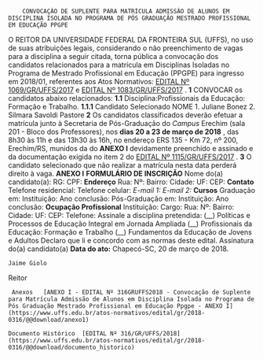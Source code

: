         CONVOCAÇÃO DE SUPLENTE PARA MATRÍCULA ADMISSÃO DE ALUNOS EM DISCIPLINA ISOLADA NO PROGRAMA DE PÓS GRADUAÇÃO MESTRADO PROFISSIONAL EM EDUCAÇÃO PPGPE  

 O REITOR DA UNIVERSIDADE FEDERAL DA FRONTEIRA SUL (UFFS), no uso de suas atribuições legais, considerando o não preenchimento de vagas para a disciplina a seguir citada, torna pública a convocação dos candidatos relacionados para a matrícula em Disciplinas Isoladas no Programa de Mestrado Profissional em Educação (PPGPE) para ingresso em 2018/01, referentes aos Atos Normativos: [EDITAL Nº 1069/GR/UFFS/2017](https://www.uffs.edu.br/atos-normativos/edital/gr/2017-1069)  e [EDITAL Nº 1083/GR/UFFS/2017](https://www.uffs.edu.br/atos-normativos/edital/gr/2017-1083)  .   **1** CONVOCAR os candidatos abaixo relacionados: **1.1** Disciplina:Profissionais da Educação: Formação e Trabalho. **1.1.1** Candidato Selecionado     NOME     1. Juliane Bonez     2. Silmara Savoldi Pastore       **2** Os candidatos classificados deverão efetuar a matrícula junto à Secretaria de Pós-Graduação do *Campus* Erechim (sala 201 - Bloco dos Professores), nos **dias 20 a 23 de março de 2018** , das 8h30 às 11h e das 13h30 às 16h, no endereço ERS 135 - Km 72, nº 200, Erechim/RS, munidos da do **ANEXO I** devidamente preenchido e assinado e da documentação exigida no item 2 do [EDITAL Nº 1115/GR/UFFS/2017](https://www.uffs.edu.br/atos-normativos/edital/gr/2017-1115)  .   **3** O candidato selecionado que não realizar a matrícula nesta data perderá direito à vaga.   **ANEXO I**   **FORMULÁRIO DE INSCRIÇÃO**       Nome do(a) candidato(a):     RG:   CPF:     **Endereço**      Rua:     Nº:   Bairro:   Cidade:     UF:   CEP:     **Contato**      Telefone residencial:   Telefone celular:     *E-mail 1:*      *E-mail 2:*      **Cursos**      Graduação em:     Instituição:   Ano conclusão:     Pós-Graduação em:     Instituição:   Ano conclusão:     **Ocupação Profissional**      Instituição:     Cargo:     Rua:     Nº:   Bairro:   Cidade:     UF:   CEP:     Telefone:                     Assinale a disciplina pretendida:     (\_\_) Políticas e Processos de Educação Integral em Jornada Ampliada     (\_\_) Profissionais da Educação: Formação e Trabalho     (\_\_) Fundamentos da Educação de Jovens e Adultos      Declaro que li e concordo com as normas deste edital.   Assinatura do(a) candidato(a)      **Data do ato:** Chapecó-SC, 20 de março de 2018.   
 

    Jaime Giolo   
 Reitor 

     Anexos   [ANEXO I - EDITAL Nº 316GRUFFS2018 - Convocação de Suplente para Matrícula Admissão de Alunos em Disciplina Isolada no Programa de Pós Graduação Mestrado Profissional em Educação Ppgpe - ANEXO I](https://www.uffs.edu.br/atos-normativos/edital/gr/2018-0316/@@download/anexo1)  

    Documento Histórico  [EDITAL Nº 316/GR/UFFS/2018](https://www.uffs.edu.br/atos-normativos/edital/gr/2018-0316/@@download/documento_historico)     
      